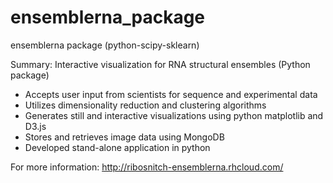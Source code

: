 # ensemblerna_package
ensemblerna package (python-scipy-sklearn)

Summary: Interactive visualization for RNA structural ensembles (Python package)
- Accepts user input from scientists for sequence and experimental data
- Utilizes dimensionality reduction and clustering algorithms 
- Generates still and interactive visualizations using python matplotlib and D3.js
- Stores and retrieves image data using MongoDB
- Developed stand-alone application in python

For more information:
http://ribosnitch-ensemblerna.rhcloud.com/

